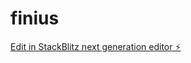 # finius

[Edit in StackBlitz next generation editor ⚡️](https://stackblitz.com/~/github.com/WebDevWyGuy/finius)